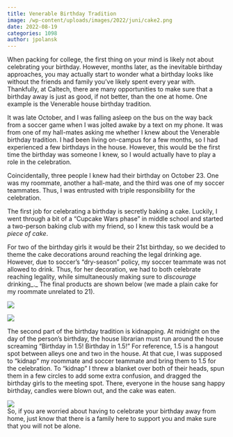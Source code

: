```yaml
---
title: Venerable Birthday Tradition 
image: /wp-content/uploads/images/2022/juni/cake2.png
date: 2022-08-19
categories: 1098
author: jpolansk
---
```

When packing for college, the first thing on your mind is likely not about celebrating your birthday. However, months later, as the inevitable birthday approaches, you may actually start to wonder what a birthday looks like without the friends and family you’ve likely spent every year with. Thankfully, at Caltech, there are many opportunities to make sure that a birthday away is just as good, if not better, than the one at home. One example is the Venerable house birthday tradition.

It was late October, and I was falling asleep on the bus on the way back from a soccer game when I was jolted awake by a text on my phone. It was from one of my hall-mates asking me whether I knew about the Venerable birthday tradition. I had been living on-campus for a few months, so I had experienced a few birthdays in the house. However, this would be the first time the birthday was someone I knew, so I would actually have to play a role in the celebration.

Coincidentally, three people I knew had their birthday on October 23. One was my roommate, another a hall-mate, and the third was one of my soccer teammates. Thus, I was entrusted with triple responsibility for the celebration.

The first job for celebrating a birthday is secretly baking a cake. Luckily, I went through a bit of a “Cupcake Wars phase” in middle school and started a two-person baking club with my friend, so I knew this task would be a _piece of cake_.

For two of the birthday girls it would be their 21st birthday, so we decided to theme the cake decorations around reaching the legal drinking age. However, due to soccer’s “dry-season” policy, my soccer teammate was not allowed to drink. Thus, for her decoration, we had to both celebrate reaching legality, while simultaneously making sure to _discourage_ drinking_._ The final products are shown below (we made a plain cake for my roommate unrelated to 21).

![](/images/2022/juni/cake.png)

![](/images/2022/juni/cake2.png)

The second part of the birthday tradition is kidnapping. At midnight on the day of the person’s birthday, the house librarian must run around the house screaming “Birthday in 1.5! Birthday in 1.5!” For reference, 1.5 is a hangout spot between alleys one and two in the house. At that cue, I was supposed to “kidnap” my roommate and soccer teammate and bring them to 1.5 for the celebration. To “kidnap” I threw a blanket over both of their heads, spun them in a few circles to add some extra confusion, and dragged the birthday girls to the meeting spot. There, everyone in the house sang happy birthday, candles were blown out, and the cake was eaten.

![](/images/2022/juni/glasses.png)  
So, if you are worried about having to celebrate your birthday away from home, just know that there is a family here to support you and make sure that you will not be alone.